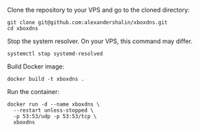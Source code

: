 Clone the repository to your VPS and go to the cloned directory:

```
git clone git@github.com:alexandershalin/xboxdns.git
cd xboxdns
```

Stop the system resolver. On your VPS, this command may differ.

``systemctl stop systemd-resolved``

Build Docker image:

``docker build -t xboxdns .``

Run the container:

```
docker run -d --name xboxdns \
  --restart unless-stopped \
  -p 53:53/udp -p 53:53/tcp \
  xboxdns
```
